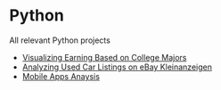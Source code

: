# Python
All relevant Python projects
* [Visualizing Earning Based on College Majors](https://github.com/JakeSurrey/Python/blob/master/CollegeEarning.ipynb)
* [Analyzing Used Car Listings on eBay Kleinanzeigen](https://github.com/JakeSurrey/Python/blob/master/EbayCarSalesData.ipynb)
* [Mobile Apps Anaysis]()
